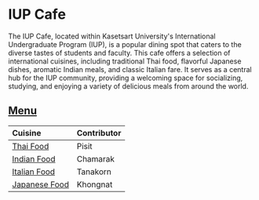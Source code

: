# IUP Cafe

The IUP Cafe, located within Kasetsart University's International Undergraduate Program (IUP), is a popular dining spot that caters to the diverse tastes of students and faculty. This cafe offers a selection of international cuisines, including traditional Thai food, flavorful Japanese dishes, aromatic Indian meals, and classic Italian fare. It serves as a central hub for the IUP community, providing a welcoming space for socializing, studying, and enjoying a variety of delicious meals from around the world.

## [Menu](menu.md)

| Cuisine                               | Contributor        |
|:--------------------------------------|--------------------|
| [Thai Food](menu.md#thai-food)        | Pisit              |
| [Indian Food](menu.md#indian-food)    | Chamarak           |
| [Italian Food](menu.md#italian-food)       | Tanakorn           |
| [Japanese Food](menu.md#japanese) | Khongnat    |
